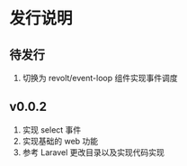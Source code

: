 # 发行说明

## 待发行

1. 切换为 revolt/event-loop 组件实现事件调度

## v0.0.2

1. 实现 select 事件
2. 实现基础的 web 功能
3. 参考 Laravel 更改目录以及实现代码实现
